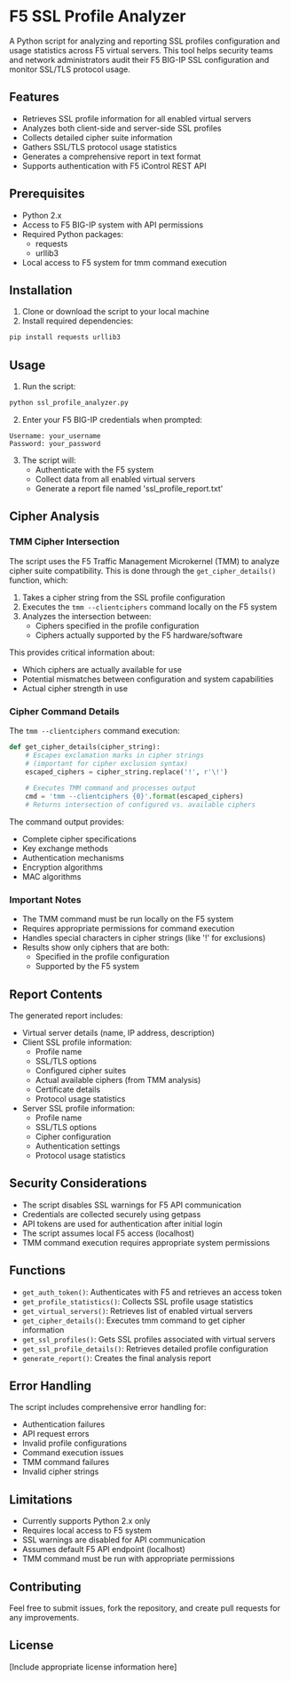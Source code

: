 # F5 SSL Profile Analyzer

A Python script for analyzing and reporting SSL profiles configuration and usage statistics across F5 virtual servers. This tool helps security teams and network administrators audit their F5 BIG-IP SSL configuration and monitor SSL/TLS protocol usage.

## Features

- Retrieves SSL profile information for all enabled virtual servers
- Analyzes both client-side and server-side SSL profiles
- Collects detailed cipher suite information
- Gathers SSL/TLS protocol usage statistics
- Generates a comprehensive report in text format
- Supports authentication with F5 iControl REST API

## Prerequisites

- Python 2.x
- Access to F5 BIG-IP system with API permissions
- Required Python packages:
  - requests
  - urllib3
- Local access to F5 system for tmm command execution

## Installation

1. Clone or download the script to your local machine
2. Install required dependencies:
```bash
pip install requests urllib3
```

## Usage

1. Run the script:
```bash
python ssl_profile_analyzer.py
```

2. Enter your F5 BIG-IP credentials when prompted:
```
Username: your_username
Password: your_password
```

3. The script will:
   - Authenticate with the F5 system
   - Collect data from all enabled virtual servers
   - Generate a report file named 'ssl_profile_report.txt'

## Cipher Analysis

### TMM Cipher Intersection

The script uses the F5 Traffic Management Microkernel (TMM) to analyze cipher suite compatibility. This is done through the `get_cipher_details()` function, which:

1. Takes a cipher string from the SSL profile configuration
2. Executes the `tmm --clientciphers` command locally on the F5 system
3. Analyzes the intersection between:
   - Ciphers specified in the profile configuration
   - Ciphers actually supported by the F5 hardware/software

This provides critical information about:
- Which ciphers are actually available for use
- Potential mismatches between configuration and system capabilities
- Actual cipher strength in use

### Cipher Command Details

The `tmm --clientciphers` command execution:
```python
def get_cipher_details(cipher_string):
    # Escapes exclamation marks in cipher strings
    # (important for cipher exclusion syntax)
    escaped_ciphers = cipher_string.replace('!', r'\!')
    
    # Executes TMM command and processes output
    cmd = 'tmm --clientciphers {0}'.format(escaped_ciphers)
    # Returns intersection of configured vs. available ciphers
```

The command output provides:
- Complete cipher specifications
- Key exchange methods
- Authentication mechanisms
- Encryption algorithms
- MAC algorithms

### Important Notes

- The TMM command must be run locally on the F5 system
- Requires appropriate permissions for command execution
- Handles special characters in cipher strings (like '!' for exclusions)
- Results show only ciphers that are both:
  - Specified in the profile configuration
  - Supported by the F5 system

## Report Contents

The generated report includes:

- Virtual server details (name, IP address, description)
- Client SSL profile information:
  - Profile name
  - SSL/TLS options
  - Configured cipher suites
  - Actual available ciphers (from TMM analysis)
  - Certificate details
  - Protocol usage statistics
- Server SSL profile information:
  - Profile name
  - SSL/TLS options
  - Cipher configuration
  - Authentication settings
  - Protocol usage statistics

## Security Considerations

- The script disables SSL warnings for F5 API communication
- Credentials are collected securely using getpass
- API tokens are used for authentication after initial login
- The script assumes local F5 access (localhost)
- TMM command execution requires appropriate system permissions

## Functions

- `get_auth_token()`: Authenticates with F5 and retrieves an access token
- `get_profile_statistics()`: Collects SSL profile usage statistics
- `get_virtual_servers()`: Retrieves list of enabled virtual servers
- `get_cipher_details()`: Executes tmm command to get cipher information
- `get_ssl_profiles()`: Gets SSL profiles associated with virtual servers
- `get_ssl_profile_details()`: Retrieves detailed profile configuration
- `generate_report()`: Creates the final analysis report

## Error Handling

The script includes comprehensive error handling for:
- Authentication failures
- API request errors
- Invalid profile configurations
- Command execution issues
- TMM command failures
- Invalid cipher strings

## Limitations

- Currently supports Python 2.x only
- Requires local access to F5 system
- SSL warnings are disabled for API communication
- Assumes default F5 API endpoint (localhost)
- TMM command must be run with appropriate permissions

## Contributing

Feel free to submit issues, fork the repository, and create pull requests for any improvements.

## License

[Include appropriate license information here]